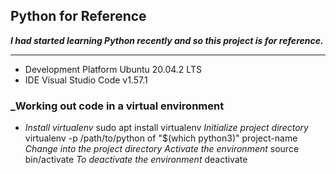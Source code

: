 ## Python for Reference

***I had started learning Python recently and so this project is for reference.***

---
- Development Platform
    Ubuntu 20.04.2 LTS
- IDE
    Visual Studio Code v1.57.1

### _Working out code in a virtual environment
- *Install virtualenv*
    sudo apt install virtualenv
    *Initialize project directory*
        virtualenv -p /path/to/python of "$(which python3)" project-name
    *Change into the project directory*
    *Activate the environment*
        source bin/activate
    *To deactivate the environment*
        deactivate
